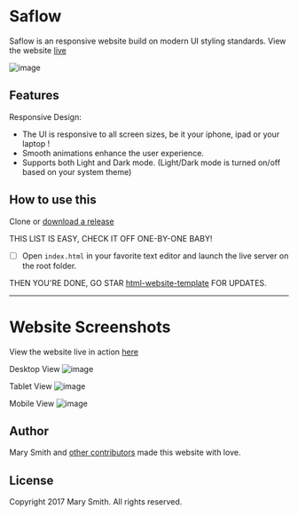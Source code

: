 # Saflow
Saflow is an responsive website build on modern UI styling standards. View the website [live](https://ihasfishandchips.github.io/)

![image](https://user-images.githubusercontent.com/91257779/189165457-0d43c3af-6318-4719-81a2-755a8331946e.png)


## Features

Responsive Design:

 - The UI is responsive to all screen sizes, be it your iphone, ipad or your laptop !
 - Smooth animations enhance the user experience.
 - Supports both Light and Dark mode. (Light/Dark mode is turned on/off based on your system theme)

## How to use this

Clone or [download a release](https://github.com/IHasFishAndChips/Saflow/)

THIS LIST IS EASY, CHECK IT OFF ONE-BY-ONE BABY!

 - [ ] Open `index.html` in your favorite text editor and launch the live server on the root folder.


THEN YOU'RE DONE, GO STAR [html-website-template](https://github.com/IHasFishAndChips/Saflow/) FOR UPDATES.

---

# Website Screenshots

View the website live in action [here](https://ihasfishandchips.github.io/)

Desktop View
![image](https://user-images.githubusercontent.com/91257779/189169506-a4e0cfb0-de70-4c74-aea4-eda7c7286f3a.png)

Tablet View
![image](https://user-images.githubusercontent.com/91257779/189170269-ae1a7807-befd-4030-858a-ad27a036eb36.png)

Mobile View
![image](https://user-images.githubusercontent.com/91257779/189170422-2fe86f99-497b-4369-8b9f-b654d5b5a749.png)



## Author

Mary Smith and [other contributors](https://github.com/fulldecent/html-website-template/graphs/contributors) made this website with love.

## License

Copyright 2017 Mary Smith. All rights reserved.
